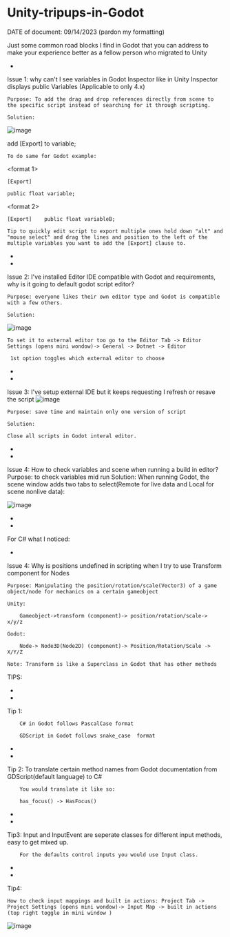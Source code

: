 # Unity-tripups-in-Godot


DATE of document: 09/14/2023 (pardon my formatting)

Just some common road blocks I find in Godot that you can address to make your experience better as a fellow person who migrated to Unity

*

Issue 1: why can't I see variables in Godot Inspector like in Unity Inspector displays public Variables (Applicable to only 4.x)
   
	Purpose: To add the drag and drop references directly from scene to the specific script instead of searching for it through scripting.

	Solution:
 
 ![image](https://github.com/rerako/Unity-tripups-in-Godot/assets/10995602/d2999b7e-3d44-425d-ac8c-809af083c6a1)


 add [Export] to variable;
 
	To do same for Godot example:

<format 1>

	[Export]
 
	public float variable;
<format 2>

	[Export]	public float variableB;
 
	Tip to quickly edit script to export multiple ones hold down "alt" and "mouse select" and drag the lines and position to the left of the multiple variables you want to add the [Export] clause to. 

*

*


Issue 2: I've installed  Editor IDE compatible with Godot and requirements, why is it going to default godot script editor?
   
	Purpose: everyone likes their own editor type and Godot is compatible with a few others.

	Solution:

 ![image](https://github.com/rerako/Unity-tripups-in-Godot/assets/10995602/a003edf2-5a7e-483e-b117-a1d947b46a9a)


	To set it to external editor too go to the Editor Tab -> Editor Settings (opens mini wondow)-> General -> Dotnet -> Editor

	 1st option toggles which external editor to choose 

*

*


Issue 3: I've setup external IDE but it keeps requesting I refresh or resave the script
![image](https://github.com/rerako/Unity-tripups-in-Godot/assets/10995602/a5ce0ec7-3097-467c-96f3-75b49dbfd35b)

   
	Purpose: save time and maintain only one version of script

	Solution:

	Close all scripts in Godot interal editor.

*

*


Issue 4: How to check variables and scene when running a build in editor?
	Purpose: to check variables mid run
	Solution:
 	When running Godot, the scene window adds two tabs to select(Remote for live data and Local for scene nonlive data):
  
  ![image](https://github.com/rerako/Unity-tripups-in-Godot/assets/10995602/9a482b4c-fd2a-4581-bc23-4c386fa1c580)


*

*


For C# what I noticed:


*

Issue 4: Why is positions undefined in scripting when I try to use Transform component for Nodes
   
	Purpose: Manipulating the position/rotation/scale(Vector3) of a game object/node for mechanics on a certain gameobject

	Unity:

		Gameobject->transform (component)-> position/rotation/scale-> x/y/z
  
	Godot:

		Node-> Node3D(Node2D) (component)-> Position/Rotation/Scale -> X/Y/Z
  
	Note: Transform is like a Superclass in Godot that has other methods




TIPS:

*

*

Tip 1: 

		C# in Godot follows PascalCase format 

		GDScript in Godot follows snake_case  format

*

*

Tip 2:
		To translate certain method names from Godot documentation from GDScript(default language) to C#

		You would translate it like so:

		has_focus() -> HasFocus()

*

*

Tip3: 
		Input and InputEvent are seperate classes for different input methods, easy to get mixed up. 

		For the defaults control inputs you would use Input class.

*

*

Tip4: 

	How to check input mappings and built in actions: Project Tab -> Project Settings (opens mini wondow)-> Input Map -> built in actions (top right toggle in mini window )
 ![image](https://github.com/rerako/Unity-tripups-in-Godot/assets/10995602/1dae3bfe-6ff5-4951-ab23-e080d4bba1cb)

